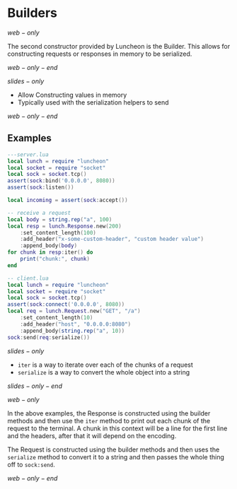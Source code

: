 # Builders

$web-only$

The second constructor provided by Luncheon is the Builder. This allows for constructing requests
or responses in memory to be serialized.

$web-only-end$

$slides-only$

- Allow Constructing values in memory
- Typically used with the serialization helpers to send

$web-only-end$

## Examples

```lua
---server.lua
local lunch = require "luncheon"
local socket = require "socket"
local sock = socket.tcp()
assert(sock:bind('0.0.0.0', 8080))
assert(sock:listen())

local incoming = assert(sock:accept())

-- receive a request
local body = string.rep("a", 100)
local resp = lunch.Response.new(200)
    :set_content_length(100)
    :add_header("x-some-custom-header", "custom header value")
    :append_body(body)
for chunk in resp:iter() do
    print("chunk:", chunk)
end
```

```lua
-- client.lua
local lunch = require "luncheon"
local socket = require "socket"
local sock = socket.tcp()
assert(sock:connect('0.0.0.0', 8080))
local req = lunch.Request.new("GET", "/a")
    :set_content_length(10)
    :add_header("host", "0.0.0.0:8080")
    :append_body(string.rep("a", 10))
sock:send(req:serialize())
```

$slides-only$

- `iter` is a way to iterate over each of the chunks of a request
- `serialize` is a way to convert the whole object into a string

$slides-only-end$

$web-only$

In the above examples, the Response is constructed using the builder methods and then use the `iter`
method to print out each chunk of the request to the terminal. A chunk in this context will be a
line for the first line and the headers, after that it will depend on the encoding.

The Request is constructed using the builder methods and then uses the `serialize` method to convert
it to a string and then passes the whole thing off to `sock:send`.

$web-only-end$
